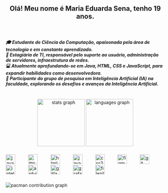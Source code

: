<br clear="both">

<h2 align="center">Olá! Meu nome é Maria Eduarda Sena, tenho 19 anos.</h2>

###

<br clear="both">

<h5 align="left">🎓 Estudante de Ciência da Computação, apaixonada pela área de tecnologia e em constante aprendizado.<br>💼 Estagiária de TI, responsável pelo suporte ao usuário, administração de servidores, infraestrutura de redes.<br>💻 Atualmente aprofundando-se em Java, HTML, CSS e JavaScript, para expandir habilidades como desenvolvedora.<br>🔬 Participante do grupo de pesquisa em Inteligência Artificial (IA) na faculdade, explorando os desafios e avanços da Inteligência Artificial.</h5>

###

<br clear="both">

<div align="center">
  <img src="https://github-readme-stats.vercel.app/api?username=adudasena&hide_title=false&hide_rank=false&show_icons=true&include_all_commits=true&count_private=true&disable_animations=false&theme=radical&locale=pt-br&hide_border=false" height="150" alt="stats graph"  />
  <img src="https://github-readme-stats.vercel.app/api/top-langs?username=adudasena&locale=pt-br&hide_title=false&layout=compact&card_width=320&langs_count=6&theme=radical&hide_border=true" height="150" alt="languages graph"  />
</div>

###

<div align="left">
  <img src="https://cdn.jsdelivr.net/gh/devicons/devicon/icons/java/java-original.svg" height="30" alt="java logo"  />
  <img width="33" />
  <img src="https://cdn.jsdelivr.net/gh/devicons/devicon/icons/mysql/mysql-original.svg" height="30" alt="mysql logo"  />
  <img width="33" />
  <img src="https://cdn.jsdelivr.net/gh/devicons/devicon/icons/html5/html5-original.svg" height="30" alt="html5 logo"  />
  <img width="33" />
  <img src="https://cdn.jsdelivr.net/gh/devicons/devicon/icons/javascript/javascript-original.svg" height="30" alt="javascript logo"  />
  <img width="33" />
  <img src="https://cdn.jsdelivr.net/gh/devicons/devicon/icons/css3/css3-original.svg" height="30" alt="css3 logo"  />
  <img width="33" />
  <img src="https://cdn.jsdelivr.net/gh/devicons/devicon/icons/figma/figma-original.svg" height="30" alt="figma logo"  />
  <img width="33" />
  <img src="https://cdn.jsdelivr.net/gh/devicons/devicon/icons/git/git-original.svg" height="30" alt="git logo"  />
  <img width="33" />
  <img src="https://cdn.jsdelivr.net/gh/devicons/devicon/icons/intellij/intellij-original.svg" height="30" alt="intellij logo"  />
  <img width="33" />
  <img src="https://cdn.jsdelivr.net/gh/devicons/devicon/icons/arduino/arduino-original.svg" height="30" alt="arduino logo"  />
  <img width="33" />
  <img src="https://cdn.jsdelivr.net/gh/devicons/devicon/icons/gitlab/gitlab-original.svg" height="30" alt="gitlab logo"  />
  <img width="33" />
  <img src="https://cdn.jsdelivr.net/gh/devicons/devicon/icons/grafana/grafana-original.svg" height="30" alt="grafana logo"  />
  <img width="33" />
  <img src="https://cdn.simpleicons.org/filezilla/BF0000" height="30" alt="filezilla logo"  />
</div>

###

<picture>
  <source media="(prefers-color-scheme: dark)" srcset="https://raw.githubusercontent.com/adudasena/adudasena/output/pacman-contribution-graph-dark.svg">
  <source media="(prefers-color-scheme: light)" srcset="https://raw.githubusercontent.com/adudasena/adudasena/output/pacman-contribution-graph.svg">
  <img alt="pacman contribution graph" src="https://raw.githubusercontent.com/adudasena/adudasena/output/pacman-contribution-graph.svg">
</picture>

###
